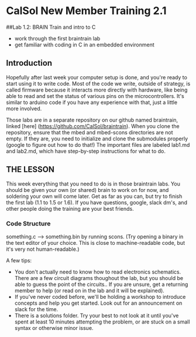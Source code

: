 # CalSol New Member Training 2.1
##Lab 1.2: BRAIN Train and intro to C
* work through the first braintrain lab
* get familiar with coding in C in an embedded environment

## Introduction
Hopefully after last week your computer setup is done, and you're ready to start using it to write code. Most of the code we write, outside of strategy, is called firmware because it interacts more directly with hardware, like being able to read and set the status of various pins on the microcontrollers. It's similar to arduino code if you have any experience with that, just a little more involved. 

Those labs are in a separate repository on our github named braintrain, linked [here] (https://github.com/CalSol/braintrain). When you clone the repository, ensure that the mbed and mbed-scons directories are not empty. If they are, you need to initialize and clone the submodules properly (google to figure out how to do that!) The important files are labeled lab1.md and lab2.md, which have step-by-step instructions for what to do.

## THE LESSON
This week everything that you need to do is in those braintrain labs. You should be given your own (or shared) brain to work on for now, and soldering your own will come later. Get as far as you can, but try to finish the first lab (1.1 to 1.5 or 1.6). If you have questions, google, slack dm's, and other people doing the training are your best friends.

### Code Structure
something.c --> something.bin by running scons. (Try opening a binary in the text editor of your choice. This is close to machine-readable code, but it's very not human-readable.) 

A few tips:
- You don't actually need to know how to read electronics schematics. There are a few circuit diagrams thoughout the lab, but you should be able to guess the point of the circuits.. If you are unsure, get a returning member to help (or read on in the lab and it will be explained). 
- If you've never coded before, we'll be holding a workshop to introduce concepts and help you get started. Look out for an announcement on slack for the time.
- There is a solutions folder. Try your best to not look at it until you've spent at least 10 minutes attempting the problem, or are stuck on a small syntax or otherwise minor issue.